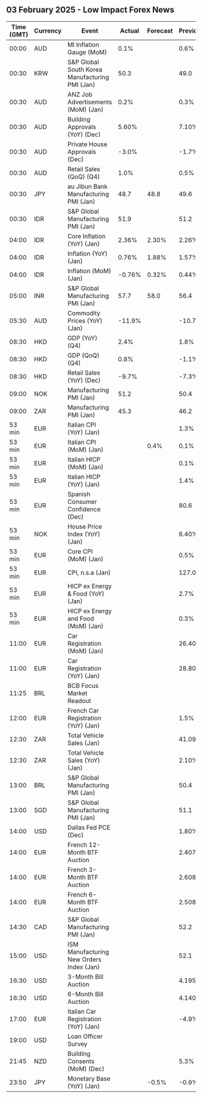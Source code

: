## 03 February 2025 - Low Impact Forex News

| Time (GMT) | Currency | Event | Actual | Forecast | Previous |
|------|----------|-------|--------|----------|----------|
| 00:00 | AUD | MI Inflation Gauge (MoM) | 0.1% |  | 0.6% |
| 00:30 | KRW | S&P Global South Korea Manufacturing PMI (Jan) | 50.3 |  | 49.0 |
| 00:30 | AUD | ANZ Job Advertisements (MoM) (Jan) | 0.2% |  | 0.3% |
| 00:30 | AUD | Building Approvals (YoY) (Dec) | 5.60% |  | 7.10% |
| 00:30 | AUD | Private House Approvals (Dec) | -3.0% |  | -1.7% |
| 00:30 | AUD | Retail Sales (QoQ) (Q4) | 1.0% |  | 0.5% |
| 00:30 | JPY | au Jibun Bank Manufacturing PMI (Jan) | 48.7 | 48.8 | 49.6 |
| 00:30 | IDR | S&P Global Manufacturing PMI (Jan) | 51.9 |  | 51.2 |
| 04:00 | IDR | Core Inflation (YoY) (Jan) | 2.36% | 2.30% | 2.26% |
| 04:00 | IDR | Inflation (YoY) (Jan) | 0.76% | 1.88% | 1.57% |
| 04:00 | IDR | Inflation (MoM) (Jan) | -0.76% | 0.32% | 0.44% |
| 05:00 | INR | S&P Global Manufacturing PMI (Jan) | 57.7 | 58.0 | 56.4 |
| 05:30 | AUD | Commodity Prices (YoY) (Jan) | -11.9% |  | -10.7% |
| 08:30 | HKD | GDP (YoY) (Q4) | 2.4% |  | 1.8% |
| 08:30 | HKD | GDP (QoQ) (Q4) | 0.8% |  | -1.1% |
| 08:30 | HKD | Retail Sales (YoY) (Dec) | -9.7% |  | -7.3% |
| 09:00 | NOK | Manufacturing PMI (Jan) | 51.2 |  | 50.4 |
| 09:00 | ZAR | Manufacturing PMI (Jan) | 45.3 |  | 46.2 |
| 53 min | EUR | Italian CPI (YoY) (Jan) |  |  | 1.3% |
| 53 min | EUR | Italian CPI (MoM) (Jan) |  | 0.4% | 0.1% |
| 53 min | EUR | Italian HICP (MoM) (Jan) |  |  | 0.1% |
| 53 min | EUR | Italian HICP (YoY) (Jan) |  |  | 1.4% |
| 53 min | EUR | Spanish Consumer Confidence (Dec) |  |  | 80.6 |
| 53 min | NOK | House Price Index (YoY) (Jan) |  |  | 6.40% |
| 53 min | EUR | Core CPI (MoM) (Jan) |  |  | 0.5% |
| 53 min | EUR | CPI, n.s.a (Jan) |  |  | 127.07 |
| 53 min | EUR | HICP ex Energy & Food (YoY) (Jan) |  |  | 2.7% |
| 53 min | EUR | HICP ex Energy and Food (MoM) (Jan) |  |  | 0.3% |
| 11:00 | EUR | Car Registration (MoM) (Jan) |  |  | 26.40% |
| 11:00 | EUR | Car Registration (YoY) (Jan) |  |  | 28.80% |
| 11:25 | BRL | BCB Focus Market Readout |  |  |  |
| 12:00 | EUR | French Car Registration (YoY) (Jan) |  |  | 1.5% |
| 12:30 | ZAR | Total Vehicle Sales (Jan) |  |  | 41.09K |
| 12:30 | ZAR | Total Vehicle Sales (YoY) (Jan) |  |  | 2.10% |
| 13:00 | BRL | S&P Global Manufacturing PMI (Jan) |  |  | 50.4 |
| 13:00 | SGD | S&P Global Manufacturing PMI (Jan) |  |  | 51.1 |
| 14:00 | USD | Dallas Fed PCE (Dec) |  |  | 1.80% |
| 14:00 | EUR | French 12-Month BTF Auction |  |  | 2.407% |
| 14:00 | EUR | French 3-Month BTF Auction |  |  | 2.608% |
| 14:00 | EUR | French 6-Month BTF Auction |  |  | 2.508% |
| 14:30 | CAD | S&P Global Manufacturing PMI (Jan) |  |  | 52.2 |
| 15:00 | USD | ISM Manufacturing New Orders Index (Jan) |  |  | 52.1 |
| 16:30 | USD | 3-Month Bill Auction |  |  | 4.195% |
| 16:30 | USD | 6-Month Bill Auction |  |  | 4.140% |
| 17:00 | EUR | Italian Car Registration (YoY) (Jan) |  |  | -4.9% |
| 19:00 | USD | Loan Officer Survey |  |  |  |
| 21:45 | NZD | Building Consents (MoM) (Dec) |  |  | 5.3% |
| 23:50 | JPY | Monetary Base (YoY) (Jan) |  | -0.5% | -0.9% |
